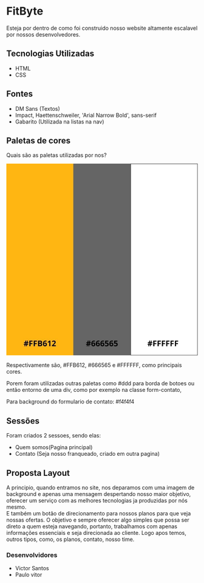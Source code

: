 # FitByte

Esteja por dentro de como foi construido nosso website altamente escalavel por nossos desenvolvedores.

## Tecnologias Utilizadas

- HTML
- CSS

## Fontes


- DM Sans (Textos)
- Impact, Haettenschweiler, 'Arial Narrow Bold', sans-serif
- Gabarito (Utilizada na listas na nav)


## Paletas de cores

Quais são as paletas utilizadas por nos?

![Imagem das paletas utilizadas no site](./src/assets/images/paletas.jpg)

Respectivamente são, #FFB612, #666565 e #FFFFFF, como principais cores.

Porem foram utilizadas outras paletas como #ddd para borda de botoes ou então entorno de uma div, como por exemplo na classe form-contato,

Para background do formulario de contato: #f4f4f4



## Sessões 

Foram criados 2 sessoes, sendo elas:

- Quem somos(Pagina principal)
- Contato (Seja nosso franqueado, criado em outra pagina)

## Proposta Layout

A principio, quando entramos no site, nos deparamos com uma imagem de background e apenas uma mensagem despertando nosso maior objetivo, oferecer um serviço com as melhores tecnologias ja produzidas por nós mesmo. </br>E também um botão de direcionamento para nossos planos para que veja nossas ofertas. O objetivo e sempre oferecer algo simples que possa ser direto a quem esteja navegando, portanto, trabalhamos com apenas informações essenciais e seja direcionada ao cliente. Logo apos temos, outros tipos, como, os planos, contato, nosso time.

### Desenvolvidores

- Victor Santos 
- Paulo vitor
